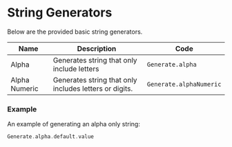 # String Generators

Below are the provided basic string generators.

| Name          | Description                                            | Code                    |
|---------------|--------------------------------------------------------|-------------------------|
| Alpha         | Generates string that only include letters             | `Generate.alpha`        |
| Alpha Numeric | Generates string that only includes letters or digits. | `Generate.alphaNumeric` |


### Example

An example of generating an alpha only string:

```scala
Generate.alpha.default.value
```
